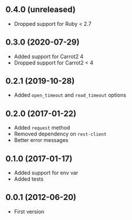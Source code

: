 ## 0.4.0 (unreleased)

- Dropped support for Ruby < 2.7

## 0.3.0 (2020-07-29)

- Added support for Carrot2 4
- Dropped support for Carrot2 < 4

## 0.2.1 (2019-10-28)

- Added `open_timeout` and `read_timeout` options

## 0.2.0 (2017-01-22)

- Added `request` method
- Removed dependency on `rest-client`
- Better error messages

## 0.1.0 (2017-01-17)

- Added support for env var
- Added tests

## 0.0.1 (2012-06-20)

- First version
